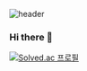 
![header](https://capsule-render.vercel.app/api?type=wave&color=auto&height=300&section=header&text=RyuHeekyung&fontSize=90)
### Hi there 👋

[![Solved.ac
프로필](http://mazassumnida.wtf/api/v2/generate_badge?boj=beal97)](https://solved.ac/beal97) 
 <!--[![Anurag's GitHub stats](https://github-readme-stats.vercel.app/api?username=beals1129)](https://github.com/beals1129/github-readme-stats)-->
